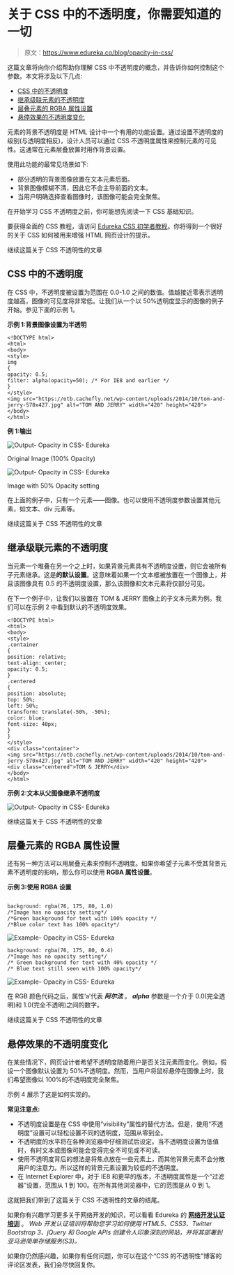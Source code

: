 # 关于 CSS 中的不透明度，你需要知道的一切

> 原文：<https://www.edureka.co/blog/opacity-in-css/>

这篇文章将向你介绍帮助你理解 CSS 中不透明度的概念，并告诉你如何控制这个参数。本文将涉及以下几点:

*   [CSS 中的不透明度](#OpacityinCSS)
*   [继承级联元素的不透明度](#Opacityinheritedwithcascadingelements)
*   [层叠元素的 RGBA 属性设置](#RGBAAttributesettingforcascadingelements)
*   [悬停效果的不透明度变化](#Opacitychangesonthehovereffect)

元素的背景不透明度是 HTML 设计中一个有用的功能设置。通过设置不透明度的级别(与透明度相反)，设计人员可以通过 CSS 不透明度属性来控制元素的可见性。这通常在元素层叠放置时用作背景设置。

使用此功能的最常见场景如下:

*   部分透明的背景图像放置在文本元素后面。
*   背景图像模糊不清，因此它不会主导前面的文本。
*   当用户明确选择查看图像时，该图像可能会完全聚焦。

在开始学习 CSS 不透明度之前，你可能想先阅读一下 CSS 基础知识。

要获得全面的 CSS 教程，请访问 [Edureka CSS 初学者教程](https://www.youtube.com/watch?v=3_9znKVNe5g)。你将得到一个很好的关于 CSS 如何被用来增强 HTML 网页设计的提示。

继续这篇关于 CSS 不透明性的文章

## **CSS 中的不透明度**

在 CSS 中，不透明度被设置为范围在 0.0-1.0 之间的数值。值越接近零表示透明度越高，图像的可见度将非常低。让我们从一个以 50%透明度显示的图像的例子开始。参见下面的示例 1。

**示例 1:背景图像设置为半透明**

```
<!DOCTYPE html>
<html>
<body>
<style>
img
{
opacity: 0.5;
filter: alpha(opacity=50); /* For IE8 and earlier */
}
</style>
<img src="https://otb.cachefly.net/wp-content/uploads/2014/10/tom-and-jerry-570x427.jpg" alt="TOM AND JERRY" width="420" height="420">
</body>
</html>

```

**例 1:输出**

![Output- Opacity in CSS- Edureka](img/72d982149208d79c54ab54ae129370b4.png)

Original Image (100% Opacity)



![Output- Opacity in CSS- Edureka](img/2387264a81095fc254c70650c26828d5.png)

Image with 50% Opacity setting



在上面的例子中，只有一个元素——图像。也可以使用不透明度参数设置其他元素，如文本、div 元素等。

继续这篇关于 CSS 不透明性的文章

## **继承级联元素的不透明度**

当元素一个堆叠在另一个之上时，如果背景元素具有不透明度设置，则它会被所有子元素继承。这是**的默认设置**。这意味着如果一个文本框被放置在一个图像上，并且该图像具有 0.5 的不透明度设置，那么该图像和文本元素将仅部分可见。

在下一个例子中，让我们以放置在 TOM & JERRY 图像上的子文本元素为例。我们可以在示例 2 中看到默认的不透明度效果。

```
<!DOCTYPE html>
<html>
<body>
<style>
.container
{
position: relative;
text-align: center;
opacity: 0.5;
}
.centered
{
position: absolute;
top: 50%;
left: 50%;
transform: translate(-50%, -50%);
color: blue;
font-size: 40px;
}
}
</style>
<div class="container">
<img src="https://otb.cachefly.net/wp-content/uploads/2014/10/tom-and-jerry-570x427.jpg" alt="TOM AND JERRY" width="420" height="420">
<div class="centered">TOM & JERRY</div>
</body>
</html>
```

**示例 2:文本从父图像继承不透明度**

![Output- Opacity in CSS- Edureka ](img/38d26a346e7ea7084522a07b06978cc5.png)

继续这篇关于 CSS 不透明性的文章

## **层叠元素的 RGBA 属性设置**

还有另一种方法可以用层叠元素来控制不透明度。如果你希望子元素不受其背景元素不透明度的影响，那么你可以使用 **RGBA 属性设置**。

**示例 3:使用 RGBA 设置**

```

background: rgba(76, 175, 80, 1.0)
/*Image has no opacity setting*/
/*Green background for text with 100% opacity */
/*Blue color text has 100% opacity*/

```

![Example- Opacity in CSS- Edureka ](img/c41cbec66dd238ba7f684ccd7d0074fc.png)

```
background: rgba(76, 175, 80, 0.4)
/*Image has no opacity setting*/
/* Green background for text with 40% opacity */
/* Blue text still seen with 100% opacity*/

```

![Example- Opacity in CSS- Edureka ](img/285b293ba2fca88cb69e48e544965609.png)

在 RGB 颜色代码之后，属性‘a’代表 ***阿尔法*** 。 ***alpha*** 参数是一个介于 0.0(完全透明)和 1.0(完全不透明)之间的数字。

继续这篇关于 CSS 不透明性的文章

## **悬停效果的不透明度变化**

在某些情况下，网页设计者希望不透明度随着用户是否关注元素而变化。例如，假设一个图像默认设置为 50%不透明度。然而，当用户将鼠标悬停在图像上时，我们希望图像以 100%的不透明度完全聚焦。

示例 4 展示了这是如何实现的。

**常见注意点:**

*   不透明度设置是在 CSS 中使用“visibility”属性的替代方法。但是，使用“不透明度”设置可以轻松设置不同的透明度，范围从零到全。
*   不透明度的水平将在各种浏览器中仔细测试后设定。当不透明度设置为低值时，有时文本或图像可能会变得完全不可见或不可读。
*   使用不透明度背后的想法是将焦点放在一些元素上，而其他背景元素不会分散用户的注意力。所以这样的背景元素设置为较低的不透明度。
*   在 Internet Explorer 中，对于 IE8 和更早的版本，不透明度属性是一个“过滤器”设置，范围从 1 到 100。在所有其他浏览器中，它的范围是从 0 到 1。

这就把我们带到了这篇关于 CSS 不透明性的文章的结尾。

如果你有兴趣学习更多关于网络开发的知识，可以看看 Edureka 的 **[网络开发认证培训](https://www.edureka.co/complete-web-developer)** 。 *Web 开发认证培训将帮助您学习如何使用 HTML5、CSS3、Twitter Bootstrap 3、jQuery 和 Google APIs 创建令人印象深刻的网站，并将其部署到亚马逊简单存储服务(S3)。*

如果你仍然感兴趣，如果你有任何问题，你可以在这个“CSS 的不透明性”博客的评论区发表，我们会尽快回复你。